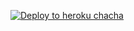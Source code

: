 

[![Deploy to heroku chacha](https://www.herokucdn.com/deploy/button.svg)](https://dashboard.heroku.com/new?template=https://github.com/SHIVVHF/Txtpow)
